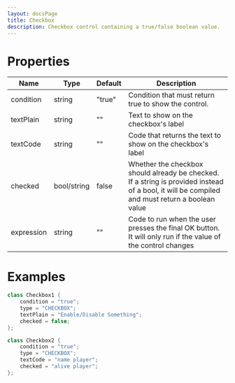 ```yaml
---
layout: docsPage
title: Checkbox
description: Checkbox control containing a true/false boolean value.
---
```


# Properties

<table>
    <thead>
        <tr>
            <th>Name</th>
            <th>Type</th>
            <th>Default</th>
            <th>Description</th>
        </tr>
    </thead>
    <tbody>
        <tr>
            <td>condition</td>
            <td>string</td>
            <td>"true"</td>
            <td>Condition that must return true to show the control.</td>
        </tr>
        <tr>
            <td>textPlain</td>
            <td>string</td>
            <td>""</td>
            <td>Text to show on the checkbox's label</td>
        </tr>
        <tr>
            <td>textCode</td>
            <td>string</td>
            <td>""</td>
            <td>Code that returns the text to show on the checkbox's label</td>
        </tr>
        <tr>
            <td>checked</td>
            <td>bool/string</td>
            <td>false</td>
            <td>Whether the checkbox should already be checked. If a string is provided instead of a bool, it will be compiled and must return a boolean value</td>
        </tr>
        <tr>
            <td>expression</td>
            <td>string</td>
            <td>""</td>
            <td>Code to run when the user presses the final OK button. It will only run if the value of the control changes</td>
        </tr>
    </tbody>
</table>

# Examples
```c++
class Checkbox1 {
    condition = "true";
    type = "CHECKBOX";
    textPlain = "Enable/Disable Something";
    checked = false;
};

class Checkbox2 {
    condition = "true";
    type = "CHECKBOX";
    textCode = "name player";
    checked = "alive player";
};
```
